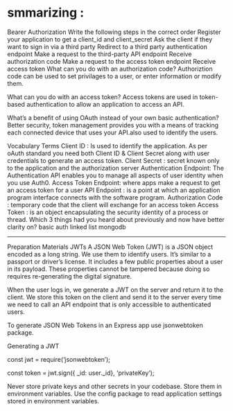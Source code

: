 # smmarizing : 

Bearer Authorization
Write the following steps in the correct order
Register your application to get a client_id and client_secret
Ask the client if they want to sign in via a third party
Redirect to a third party authentication endpoint
Make a request to the third-party API endpoint
Receive authorization code
Make a request to the access token endpoint
Receive access token
What can you do with an authorization code?
Authoriztion code can be used to set privilages to a user, or enter information or modify them.

What can you do with an access token?
Access tokens are used in token-based authentication to allow an application to access an API.

What’s a benefit of using OAuth instead of your own basic authentication?
Better security, token management provides you with a means of tracking each connected device that uses your API.also used to identify the users.

Vocabulary Terms
Client ID : Is used to identify the application. As per oAuth standard you need both Client ID & Client Secret along with user credentials to generate an access token.
Client Secret : secret known only to the application and the authorization server
Authentication Endpoint: The Authentication API enables you to manage all aspects of user identity when you use Auth0.
Access Token Endpoint: where apps make a request to get an access token for a user
API Endpoint : is a point at which an application program interface connects with the software program.
Authorization Code : temporary code that the client will exchange for an access token
Access Token : is an object encapsulating the security identity of a process or thread.
Which 3 things had you heard about previously and now have better clarity on?
basic auth linked list mongodb

***

Preparation Materials
JWTs
A JSON Web Token (JWT) is a JSON object encoded as a long string. We use them to identify users. It’s similar to a passport or driver’s license. It includes a few public properties about a user in its payload. These properties cannot be tampered because doing so requires re-generating the digital signature.

When the user logs in, we generate a JWT on the server and return it to the client. We store this token on the client and send it to the server every time we need to call an API endpoint that is only accessible to authenticated users.

To generate JSON Web Tokens in an Express app use jsonwebtoken package.

Generating a JWT

const jwt = require(‘jsonwebtoken’);

const token = jwt.sign({ _id: user._id}, ‘privateKey’);

Never store private keys and other secrets in your codebase. Store them in environment variables. Use the config package to read application settings stored in environment variables.
